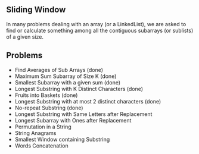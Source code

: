 ## Sliding Window
In many problems dealing with an array (or a LinkedList), we are asked to find or calculate something among all the contiguous subarrays (or sublists) of a given size.

## Problems
- Find Averages of Sub Arrays (done)
- Maximum Sum Subarray of Size K (done)
- Smallest Subarray with a given sum (done)
- Longest Substring with K Distinct Characters (done)
- Fruits into Baskets (done)
- Longest Substring with at most 2 distinct characters (done)
- No-repeat Substring (done)
- Longest Substring with Same Letters after Replacement
- Longest Subarray with Ones after Replacement
- Permutation in a String
- String Anagrams
- Smallest Window containing Substring
- Words Concatenation